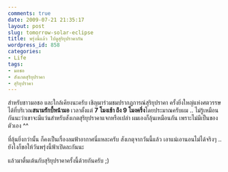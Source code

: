 ```yaml
---
comments: true
date: 2009-07-21 21:35:17
layout: post
slug: tomorrow-solar-eclipse
title: พรุ่งนี้แล้ว ไปดูสุริยุปราคากัน
wordpress_id: 858
categories:
- Life
tags:
- มอชอ
- สังเกตสุริยุปราคา
- สุริยุปราคา
---
```


สำหรับชาวมอชอ และใกล้เคียงนะครับ เชิญมาร่วมชมปรากฏการณ์สุริยุปราคา ครั้งยิ่งใหญ่แห่งศตวรรษ ได้ที่บริเวณ**สนามรักบี้หน้ามอ** เวลาตั้งแต่ **7 โมงเช้า ถึง 9 โมงครึ่ง**โดยประมาณครับผม .. ไม่รู้เหมือนกันนะว่าเขาจะมีแว่นสำหรับสังเกตสุริยุปราคาแจกหรือเปล่า ผมเองก็ลุ้นเหมือนกัน เพราะไม่มีเป็นของตัวเอง ^^



ที่ลุ้นยิ่งกว่านั้น ก็คงเป็นเรื่องลมฟ้าอากาศนี่แหละครับ สังเกตุจากวันนี้แล้ว เอาแน่เอานอนไม่ได้จริงๆ .. ยังไงก็ขอให้วันพรุ่งนี้ฟ้าเปิดละกันนะ



แล้วมาตื่นเต้นกับสุริยุปราคาครั้งนี้ด้วยกันครับ ;)
